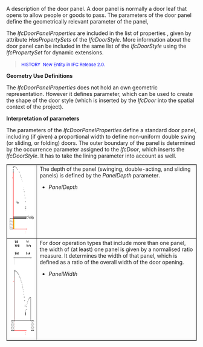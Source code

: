 ﻿A description of the door panel. A door panel is normally a door leaf that opens to allow people or goods to pass. The parameters of the door panel define the geometrically relevant parameter of the panel,

The _IfcDoorPanelProperties_ are included in the list of properties , given by attribute _HasPropertySets_ of the _IfcDoorStyle_. More information about the door panel can be included in the same list of the _IfcDoorStyle_ using the _IfcPropertySet_ for dynamic extensions.

> <small><font color="#0000ff">HISTORY&nbsp;
New Entity in IFC Release 2.0.</font></small>

****Geometry Use Definitions****

The _IfcDoorPanelProperties_ does not hold an own geometric representation. However it defines parameter, which can be used to create the shape of the door style (which is inserted by the _IfcDoor_ into the spatial context of the project).

**Interpretation of parameters**

The parameters of the _IfcDoorPanelProperties_ define a standard door panel, including (if given) a proportional width to define non-uniform double swing (or sliding, or folding) doors. The outer boundary of the panel is determined by the occurrence parameter assigned to the _IfcDoor_, which inserts the _IfcDoorStyle_. It has to take the lining parameter into account as well.

<table border="1" cellpadding="2" cellspacing="2">
  <tbody>
    <tr valign="top">
      <td align="left" valign="top"><img src="figures/ifcdoorpanelproperties-fig01.gif" alt="panel 1" border="0" height="187" width="266"></td>
      <td align="left" valign="top">The depth of
the panel (swinging, double-acting, and sliding panels) is defined by
the <i>PanelDepth</i> parameter.
      <ul>
        <li><i>PanelDepth</i></li>
      </ul>
      </td>
    </tr>
    <tr valign="top">
      <td align="left" valign="top"><img src="figures/ifcdoorpanelproperties-fig02.gif" alt="panel 2" border="0" height="259" width="304"></td>
      <td align="left" valign="top">For door
operation types that include more than one panel, the width of (at
least) one panel is given by a normalised ratio measure. It determines
the width of that panel, which is defined as a ratio of the overall
width of the door opening.
      <ul>
        <li><i>PanelWidth</i></li>
      </ul>
      </td>
    </tr>
  </tbody>
</table>